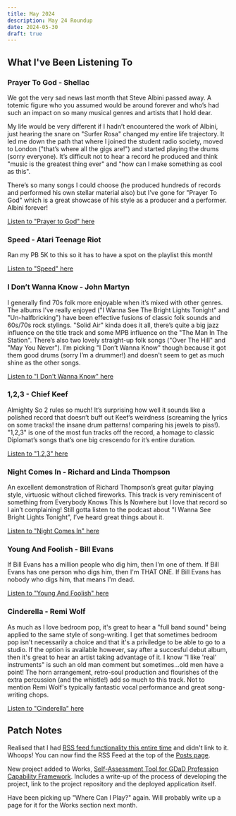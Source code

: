```yaml
---
title: May 2024
description: May 24 Roundup
date: 2024-05-30
draft: true
---
```


## What I've Been Listening To

### Prayer To God - Shellac

We got the very sad news last month that Steve Albini passed away. A totemic figure who you assumed would be around forever and who’s had such an impact on so many musical genres and artists that I hold dear.

My life would be very different if I hadn’t encountered the work of Albini, just hearing the snare on "Surfer Rosa" changed my entire life trajectory. It led me down the path that where I joined the student radio society, moved to London ("that’s where all the gigs are!") and started playing the drums (sorry everyone). It’s difficult not to hear a record he produced and think "music is the greatest thing ever" and "how can I make something as cool as this".

There’s so many songs I could choose (he produced hundreds of records and performed his own stellar material also) but I’ve gone for "Prayer To God" which is a great showcase of his style as a producer and a performer. Albini forever!

[Listen to "Prayer to God" here](https://www.youtube.com/watch?v=3d9BCY82px8&pp=ygUVc2hlbGxhYyBwcmF5ZXIgdG8gZ29k)

### Speed - Atari Teenage Riot

Ran my PB 5K to this so it has to have a spot on the playlist this month!

[Listen to "Speed" here](https://www.youtube.com/watch?v=plAr3adKbyc&pp=ygUYc3BlZWQgYXRhcmkgdGVlbmFnZSByaW90)

### I Don’t Wanna Know - John Martyn

I generally find 70s folk more enjoyable when it’s mixed with other genres. The albums I’ve really enjoyed ("I Wanna See The Bright Lights Tonight" and "Un-halfbricking") have been effective fusions of classic folk sounds and 60s/70s rock stylings. "Solid Air" kinda does it all, there’s quite a big jazz influence on the title track and some MPB influence on the "The Man In The Station". There’s also two lovely straight-up folk songs ("Over The Hill" and "May You Never"). I’m picking "I Don’t Wanna Know" though because it got them good drums (sorry I’m a drummer!) and doesn't seem to get as much shine as the other songs.

[Listen to "I Don't Wanna Know" here](https://www.youtube.com/watch?v=NIqQ01RduIw)

### 1,2,3 - Chief Keef

Almighty So 2 rules so much! It’s surprising how well it sounds like a polished record that doesn’t buff out Keef’s weirdness (screaming the lyrics on some tracks! the insane drum patterns! comparing his jewels to piss!). "1,2,3" is one of the most fun tracks off the record, a homage to classic Diplomat’s songs that’s one big crescendo for it’s entire duration.

[Listen to "1,2,3" here](https://www.youtube.com/watch?v=22ZegppjB5c&pp=ygUSMSwyLDMgLSBDaGllZiBLZWVm)

### Night Comes In - Richard and Linda Thompson

An excellent demonstration of Richard Thompson’s great guitar playing style, virtuosic without cliched fireworks. This track is very reminiscent of something from Everybody Knows This Is Nowhere but I love that record so I ain’t complaining! Still gotta listen to the podcast about "I Wanna See Bright Lights Tonight", I’ve heard great things about it.

[Listen to "Night Comes In" here](https://www.youtube.com/watch?v=UJf_zoIWnDA&pp=ygUfbmlnaHQgY29tZXMgaW4gcmljaGFyZCB0aG9tcHNvbg%3D%3D)

### Young And Foolish - Bill Evans

If Bill Evans has a million people who dig him, then I'm one of them.
If Bill Evans has one person who digs him, then I'm THAT ONE.
If Bill Evans has nobody who digs him, that means I'm dead.

[Listen to "Young And Foolish" here](https://www.youtube.com/watch?v=3Qp_-dVR-Q0&pp=ygUcYmlsbCBldmFucyB5b3VuZyBhbmQgZm9vbGlzaA%3D%3D)

### Cinderella - Remi Wolf

As much as I love bedroom pop, it's great to hear a "full band sound" being applied to the same style of song-writing. I get that sometimes bedroom pop isn't necessarily a choice and that it's a priviledge to be able to go to a studio. If the option is available however, say after a succesful debut album, then it's great to hear an artist taking advantage of it. I know "I like 'real' instruments" is such an old man comment but sometimes...old men have a point! The horn arrangement, retro-soul production and flourishes of the extra percussion (and the whistle!) add so much to this track. Not to mention Remi Wolf's typically fantastic vocal performance and great song-writing chops.

[Listen to "Cinderella" here](https://www.youtube.com/watch?v=_3pEI2k7BZ0&pp=ygUUcmVtaSB3b2xmIGNpbmRlcmVsbGE%3D)

## Patch Notes

Realised that I had [RSS feed functionality this entire time](/feed/feed.xml) and didn't link to it. Whoops! You can now find the RSS Feed at the top of the [Posts page](/posts/).

New project added to Works, [Self-Assessment Tool for GDaD Profession Capability Framework](/works/gdad-tool/). Includes a write-up of the process of developing the project, link to the project repository and the deployed application itself.

Have been picking up "Where Can I Play?" again. Will probably write up a page for it for the Works section next month.
